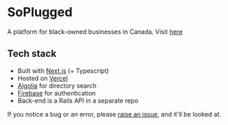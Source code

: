 # SoPlugged

A platform for black-owned businesses in Canada. Visit [here](https://www.soplugged.com)

## Tech stack
- Built with [Next.js](https://nextjs.org) (+ Typescript)
- Hosted on [Vercel](https://vercel.com)
- [Algolia](https://www.algolia.com/) for directory search
- [Firebase](https://firebase.google.com/) for authentication
- Back-end is a Rails API in a separate repo

If you notice a bug or an error, please [raise an issue](https://github.com/bambie1/prod-soplugged/issues/new), and it'll be looked at.
